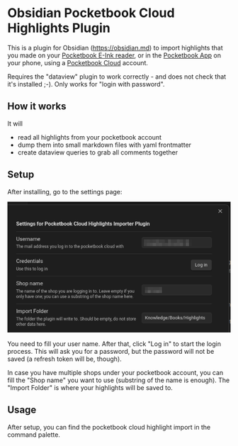 # Obsidian Pocketbook Cloud Highlights Plugin

This is a plugin for Obsidian (https://obsidian.md) to import highlights that you made on your [Pocketbook E-Ink reader](https://pocketbook.de/), or in the [Pocketbook App](https://play.google.com/store/apps/details?id=com.obreey.reader&hl=de&gl=US) on your phone, using a [Pocketbook Cloud](https://cloud.pocketbook.digital) account.

Requires the "dataview" plugin to work correctly - and does not check that it's installed ;-). Only works for "login with password".

## How it works

It will

- read all highlights from your pocketbook account
- dump them into small markdown files with yaml frontmatter
- create dataview queries to grab all comments together

## Setup

After installing, go to the settings page:

![settings page](docs/settings-page.png)

You need to fill your user name. After that, click "Log in" to start the login process.
This will ask you for a password, but the password will not be saved (a refresh token will be, though).

In case you have multiple shops under your pocketbook account, you can fill the "Shop name" you want to use (substring of the name is enough).
The "Import Folder" is where your highlights will be saved to.

## Usage

After setup, you can find the pocketbook cloud highlight import in the command palette.
